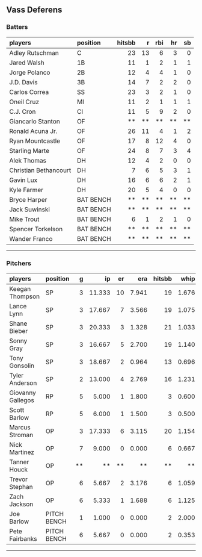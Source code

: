 ## Vass Deferens

### Batters

 
|players               |position  | hitsbb|  r| rbi| hr| sb| 
|:---------------------|:---------|------:|--:|---:|--:|--:| 
|Adley Rutschman       |C         |     23| 13|   6|  3|  0| 
|Jared Walsh           |1B        |     11|  1|   2|  1|  1| 
|Jorge Polanco         |2B        |     12|  4|   4|  1|  0| 
|J.D. Davis            |3B        |     14|  7|   2|  2|  0| 
|Carlos Correa         |SS        |     23|  3|   2|  1|  0| 
|Oneil Cruz            |MI        |     11|  2|   1|  1|  1| 
|C.J. Cron             |CI        |     11|  5|   9|  2|  0| 
|Giancarlo Stanton     |OF        |     **| **|  **| **| **| 
|Ronald Acuna Jr.      |OF        |     26| 11|   4|  1|  2| 
|Ryan Mountcastle      |OF        |     17|  8|  12|  4|  0| 
|Starling Marte        |OF        |     24|  8|   7|  3|  4| 
|Alek Thomas           |DH        |     12|  4|   2|  0|  0| 
|Christian Bethancourt |DH        |      7|  6|   5|  3|  1| 
|Gavin Lux             |DH        |     16|  6|   6|  2|  1| 
|Kyle Farmer           |DH        |     20|  5|   4|  0|  0| 
|Bryce Harper          |BAT BENCH |     **| **|  **| **| **| 
|Jack Suwinski         |BAT BENCH |     **| **|  **| **| **| 
|Mike Trout            |BAT BENCH |      6|  1|   2|  1|  0| 
|Spencer Torkelson     |BAT BENCH |     **| **|  **| **| **| 
|Wander Franco         |BAT BENCH |     **| **|  **| **| **| 


* * *

### Pitchers

 
|players           |position    |  g|     ip| er|   era| hitsbb|  whip| so|  w| sv| 
|:-----------------|:-----------|--:|------:|--:|-----:|------:|-----:|--:|--:|--:| 
|Keegan Thompson   |SP          |  3| 11.333| 10| 7.941|     19| 1.676|  8|  1|  0| 
|Lance Lynn        |SP          |  3| 17.667|  7| 3.566|     19| 1.075| 18|  1|  0| 
|Shane Bieber      |SP          |  3| 20.333|  3| 1.328|     21| 1.033| 18|  2|  0| 
|Sonny Gray        |SP          |  3| 16.667|  5| 2.700|     19| 1.140| 21|  1|  0| 
|Tony Gonsolin     |SP          |  3| 18.667|  2| 0.964|     13| 0.696| 14|  3|  0| 
|Tyler Anderson    |SP          |  2| 13.000|  4| 2.769|     16| 1.231| 10|  0|  0| 
|Giovanny Gallegos |RP          |  5|  5.000|  1| 1.800|      3| 0.600|  4|  0|  1| 
|Scott Barlow      |RP          |  5|  6.000|  1| 1.500|      3| 0.500|  9|  1|  3| 
|Marcus Stroman    |OP          |  3| 17.333|  6| 3.115|     20| 1.154| 15|  0|  0| 
|Nick Martinez     |OP          |  7|  9.000|  0| 0.000|      6| 0.667|  9|  0|  1| 
|Tanner Houck      |OP          | **|     **| **|    **|     **|    **| **| **| **| 
|Trevor Stephan    |OP          |  6|  5.667|  2| 3.176|      6| 1.059| 10|  0|  0| 
|Zach Jackson      |OP          |  6|  5.333|  1| 1.688|      6| 1.125|  7|  0|  0| 
|Joe Barlow        |PITCH BENCH |  1|  1.000|  0| 0.000|      2| 2.000|  1|  0|  0| 
|Pete Fairbanks    |PITCH BENCH |  6|  5.667|  0| 0.000|      2| 0.353|  7|  0|  2| 


* * *


